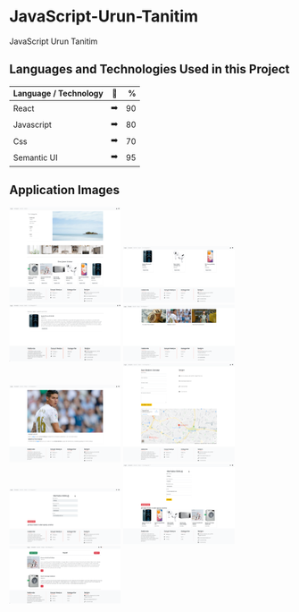 # JavaScript-Urun-Tanitim
JavaScript Urun Tanitim

## Languages and Technologies Used in this Project

| Language / Technology  | :mag_right:  | % |
| :------------ |:---------------:| -----:|
| React      | :arrow_right: | 90 |
| Javascript      | :arrow_right:       |   80 |
| Css | :arrow_right:        |    70 |
| Semantic UI | :arrow_right:        |    95 |

## Application Images

<p>
<a href="https://github.com/goktugust/JavaScript-Urun-Tanitim/blob/main/readmeImages/Resim1.png" target="_blank">
<img src="https://github.com/goktugust/JavaScript-Urun-Tanitim/blob/main/readmeImages/Resim1.png" width="200" style="max-width:100%;"></a>
  
  <a href="https://github.com/goktugust/JavaScript-Urun-Tanitim/blob/main/readmeImages/Resim2.png" target="_blank">
<img src="https://github.com/goktugust/JavaScript-Urun-Tanitim/blob/main/readmeImages/Resim2.png" width="200" style="max-width:100%;"></a>
  
  <a href="https://github.com/goktugust/JavaScript-Urun-Tanitim/blob/main/readmeImages/Resim3.png" target="_blank">
<img src="https://github.com/goktugust/JavaScript-Urun-Tanitim/blob/main/readmeImages/Resim3.png" width="200" style="max-width:100%;"></a>
  
  <a href="https://github.com/goktugust/JavaScript-Urun-Tanitim/blob/main/readmeImages/Resim4.png" target="_blank">
<img src="https://github.com/goktugust/JavaScript-Urun-Tanitim/blob/main/readmeImages/Resim4.png" width="200" style="max-width:100%;"></a>
  
  <a href="https://github.com/goktugust/JavaScript-Urun-Tanitim/blob/main/readmeImages/Resim5.png" target="_blank">
<img src="https://github.com/goktugust/JavaScript-Urun-Tanitim/blob/main/readmeImages/Resim5.png" width="200" style="max-width:100%;"></a>
  
  <a href="https://github.com/goktugust/JavaScript-Urun-Tanitim/blob/main/readmeImages/Resim6.png" target="_blank">
<img src="https://github.com/goktugust/JavaScript-Urun-Tanitim/blob/main/readmeImages/Resim6.png" width="200" style="max-width:100%;"></a>
  
  <a href="https://github.com/goktugust/JavaScript-Urun-Tanitim/blob/main/readmeImages/Resim7.png" target="_blank">
<img src="https://github.com/goktugust/JavaScript-Urun-Tanitim/blob/main/readmeImages/Resim7.png" width="200" style="max-width:100%;"></a>
  
  <a href="https://github.com/goktugust/JavaScript-Urun-Tanitim/blob/main/readmeImages/Resim8.png" target="_blank">
<img src="https://github.com/goktugust/JavaScript-Urun-Tanitim/blob/main/readmeImages/Resim8.png" width="200" style="max-width:100%;"></a>
  
  <a href="https://github.com/goktugust/JavaScript-Urun-Tanitim/blob/main/readmeImages/Resim9.png" target="_blank">
<img src="https://github.com/goktugust/JavaScript-Urun-Tanitim/blob/main/readmeImages/Resim9.png" width="200" style="max-width:100%;"></a>
  

</p>

